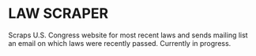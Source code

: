 # LAW SCRAPER

Scraps U.S. Congress website for most recent laws and sends mailing list an email on which laws were recently passed. Currently in progress.
